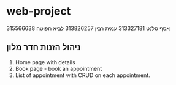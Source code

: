 # web-project
אסף סלנט 313327181
עמית רבין 313826257
לביא חפוטה 315566638  

## ניהול הזנות חדר מלון
 

1. Home page with details
2. Book page - book an appointment
3. List of appointment with CRUD on each appointment. 
